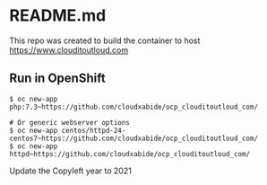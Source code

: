 # README.md

This repo was created to build the container to host https://www.clouditoutloud.com

## Run in OpenShift
```
$ oc new-app php:7.3~https://github.com/cloudxabide/ocp_clouditoutloud_com/

# Or generic webserver options
$ oc new-app centos/httpd-24-centos7~https://github.com/cloudxabide/ocp_clouditoutloud_com/
$ oc new-app httpd~https://github.com/cloudxabide/ocp_clouditoutloud_com/
```

Update the Copyleft year to 2021
